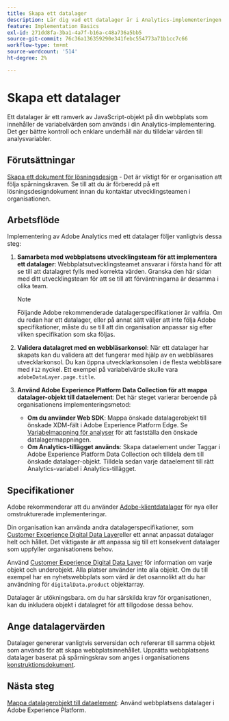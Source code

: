 ```yaml
---
title: Skapa ett datalager
description: Lär dig vad ett datalager är i Analytics-implementeringen och hur det kan användas för att mappa variabler i Adobe Analytics.
feature: Implementation Basics
exl-id: 271dd8fa-3ba1-4a7f-b16a-c48a736a5bb5
source-git-commit: 76c36a136359290e341febc554773a71b1cc7c66
workflow-type: tm+mt
source-wordcount: '514'
ht-degree: 2%

---
```


# Skapa ett datalager

Ett datalager är ett ramverk av JavaScript-objekt på din webbplats som innehåller de variabelvärden som används i din Analytics-implementering. Det ger bättre kontroll och enklare underhåll när du tilldelar värden till analysvariabler.

## Förutsättningar

[Skapa ett dokument för lösningsdesign](solution-design.md) - Det är viktigt för er organisation att följa spårningskraven. Se till att du är förberedd på ett lösningsdesigndokument innan du kontaktar utvecklingsteamen i organisationen.

## Arbetsflöde

Implementering av Adobe Analytics med ett datalager följer vanligtvis dessa steg:

1. **Samarbeta med webbplatsens utvecklingsteam för att implementera ett datalager**: Webbplatsutvecklingsteamet ansvarar i första hand för att se till att datalagret fylls med korrekta värden. Granska den här sidan med ditt utvecklingsteam för att se till att förväntningarna är desamma i olika team.

   >[!NOTE]
   >
   >Följande Adobe rekommenderade datalagerspecifikationer är valfria. Om du redan har ett datalager, eller på annat sätt väljer att inte följa Adobe specifikationer, måste du se till att din organisation anpassar sig efter vilken specifikation som ska följas.
1. **Validera datalagret med en webbläsarkonsol**: När ett datalager har skapats kan du validera att det fungerar med hjälp av en webbläsares utvecklarkonsol. Du kan öppna utvecklarkonsolen i de flesta webbläsare med `F12` nyckel. Ett exempel på variabelvärde skulle vara `adobeDataLayer.page.title`.
1. **Använd Adobe Experience Platform Data Collection för att mappa datalager-objekt till dataelement**: Det här steget varierar beroende på organisationens implementeringsmetod:
   * **Om du använder Web SDK**: Mappa önskade datalagerobjekt till önskade XDM-fält i Adobe Experience Platform Edge. Se [Variabelmappning för analyser](../aep-edge/variable-mapping.md) för att fastställa den önskade datalagermappningen.
   * **Om Analytics-tillägget används**: Skapa dataelement under Taggar i Adobe Experience Platform Data Collection och tilldela dem till önskade datalager-objekt. Tilldela sedan varje dataelement till rätt Analytics-variabel i Analytics-tillägget.

## Specifikationer

Adobe rekommenderar att du använder [Adobe-klientdatalager](https://github.com/adobe/adobe-client-data-layer/wiki) för nya eller omstrukturerade implementeringar.

Din organisation kan använda andra datalagerspecifikationer, som [Customer Experience Digital Data Layer](https://www.w3.org/2013/12/ceddl-201312.pdf)eller ett annat anpassat datalager helt och hållet. Det viktigaste är att anpassa sig till ett konsekvent datalager som uppfyller organisationens behov.



Använd [Customer Experience Digital Data Layer](https://www.w3.org/2013/12/ceddl-201312.pdf) för information om varje objekt och underobjekt. Alla platser använder inte alla objekt. Om du till exempel har en nyhetswebbplats som värd är det osannolikt att du har användning för `digitalData.product` objektarray.

Datalager är utökningsbara. om du har särskilda krav för organisationen, kan du inkludera objekt i datalagret för att tillgodose dessa behov.

## Ange datalagervärden

Datalager genererar vanligtvis serversidan och refererar till samma objekt som används för att skapa webbplatsinnehållet. Upprätta webbplatsens datalager baserat på spårningskrav som anges i organisationens [konstruktionsdokument](solution-design.md).

## Nästa steg

[Mappa datalagerobjekt till dataelement](../launch/layer-to-elements.md): Använd webbplatsens datalager i Adobe Experience Platform.

